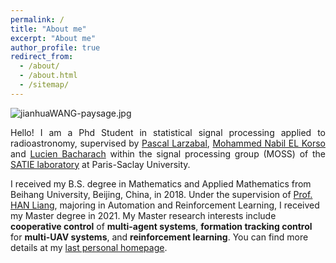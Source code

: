 ```yaml
---
permalink: /
title: "About me"
excerpt: "About me"
author_profile: true
redirect_from:
  - /about/
  - /about.html
  - /sitemap/
---
```


<img src="https://jianhua-WANG-ENS.github.io/images/jianhuaWANG-paysage.jpg" alt="jianhuaWANG-paysage.jpg" border="0" />

<p style="text-align:justify; text-justify:inter-ideograph;">
Hello! I am a Phd Student in statistical signal processing applied to radioastronomy, supervised by <a href="https://scholar.google.com/citations?hl=fr&user=aNwgKEEAAAAJ&view_op=list_works&sortby=pubdate">Pascal Larzabal</a>, <a href="https://sites.google.com/site/nabkorso/home-page">Mohammed Nabil EL Korso</a> and <a href="https://scholar.google.fr/citations?user=3eGVmwcAAAAJ&hl=fr">Lucien Bacharach</a> within the signal processing group (MOSS) of the <a href="https://satie.ens-paris-saclay.fr/en">SATIE laboratory</a> at Paris-Saclay University.

I received my B.S. degree in Mathematics and Applied Mathematics from Beihang University, Beijing, China, in 2018. Under the supervision of <a href="https://www.hanliang.pro/">Prof. HAN Liang</a>, majoring in Automation and Reinforcement Learning, I received my Master degree in 2021. My Master research interests include <b>cooperative control</b> of <b>multi-agent systems</b>, <b>formation tracking control</b> for <b>multi-UAV systems</b>, and <b>reinforcement learning</b>. You can find more details at my <a href="https://jianhua-wang-buaa.github.io/">last personal homepage</a>.
</p>